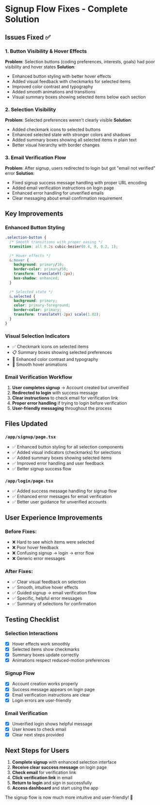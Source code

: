 # Signup Flow Fixes - Complete Solution

## Issues Fixed ✅

### 1. Button Visibility & Hover Effects
**Problem**: Selection buttons (coding preferences, interests, goals) had poor visibility and hover states
**Solution**: 
- Enhanced button styling with better hover effects
- Added visual feedback with checkmarks for selected items
- Improved color contrast and typography
- Added smooth animations and transitions
- Visual summary boxes showing selected items below each section

### 2. Selection Visibility
**Problem**: Selected preferences weren't clearly visible
**Solution**:
- Added checkmark icons to selected buttons
- Enhanced selected state with stronger colors and shadows
- Added summary boxes showing all selected items in plain text
- Better visual hierarchy with border changes

### 3. Email Verification Flow
**Problem**: After signup, users redirected to login but got "email not verified" error
**Solution**:
- Fixed signup success message handling with proper URL encoding
- Added email verification instructions on login page
- Enhanced error handling for unverified emails
- Clear messaging about email confirmation requirement

## Key Improvements

### Enhanced Button Styling
```css
.selection-button {
  /* Smooth transitions with proper easing */
  transition: all 0.2s cubic-bezier(0.4, 0, 0.2, 1);
  
  /* Hover effects */
  &:hover {
    background: primary/10;
    border-color: primary/50;
    transform: translateY(-2px);
    box-shadow: enhanced;
  }
  
  /* Selected state */
  &.selected {
    background: primary;
    color: primary-foreground;
    border-color: primary;
    transform: translateY(-2px) scale(1.02);
  }
}
```

### Visual Selection Indicators
- ✅ Checkmark icons on selected items
- 📋 Summary boxes showing selected preferences
- 🎨 Enhanced color contrast and typography
- 🔄 Smooth hover animations

### Email Verification Workflow
1. **User completes signup** → Account created but unverified
2. **Redirected to login** with success message
3. **Clear instructions** to check email for verification link
4. **Proper error handling** if trying to login before verification
5. **User-friendly messaging** throughout the process

## Files Updated

### `/app/signup/page.tsx`
- ✅ Enhanced button styling for all selection components
- ✅ Added visual indicators (checkmarks) for selections
- ✅ Added summary boxes showing selected items
- ✅ Improved error handling and user feedback
- ✅ Better signup success flow

### `/app/login/page.tsx`
- ✅ Added success message handling for signup flow
- ✅ Enhanced error messages for email verification
- ✅ Better user guidance for unverified accounts

## User Experience Improvements

### Before Fixes:
- ❌ Hard to see which items were selected
- ❌ Poor hover feedback
- ❌ Confusing signup → login → error flow
- ❌ Generic error messages

### After Fixes:
- ✅ Clear visual feedback on selection
- ✅ Smooth, intuitive hover effects
- ✅ Guided signup → email verification flow
- ✅ Specific, helpful error messages
- ✅ Summary of selections for confirmation

## Testing Checklist

### Selection Interactions
- [x] Hover effects work smoothly
- [x] Selected items show checkmarks
- [x] Summary boxes update correctly
- [x] Animations respect reduced-motion preferences

### Signup Flow
- [x] Account creation works properly
- [x] Success message appears on login page
- [x] Email verification instructions are clear
- [x] Login errors are user-friendly

### Email Verification
- [x] Unverified login shows helpful message
- [x] User knows to check email
- [x] Clear next steps provided

## Next Steps for Users

1. **Complete signup** with enhanced selection interface
2. **Receive clear success message** on login page
3. **Check email** for verification link
4. **Click verification link** in email
5. **Return to login** and sign in successfully
6. **Access dashboard** and start using the app

The signup flow is now much more intuitive and user-friendly! 🎉